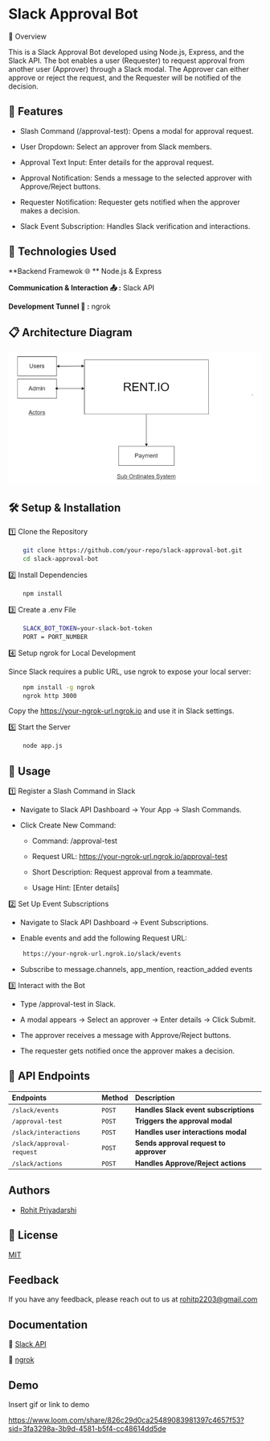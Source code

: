 
# Slack Approval Bot

 📌 Overview

This is a Slack Approval Bot developed using Node.js, Express, and the Slack API. The bot enables a user (Requester) to request approval from another user (Approver) through a Slack modal. The Approver can either approve or reject the request, and the Requester will be notified of the decision.




## 🚀 Features

- Slash Command (/approval-test): Opens a modal for approval request.

- User Dropdown: Select an approver from Slack members.

- Approval Text Input: Enter details for the approval request.

- Approval Notification: Sends a message to the selected approver  with Approve/Reject buttons.

- Requester Notification: Requester gets notified when the approver makes a decision.

- Slack Event Subscription: Handles Slack verification and interactions.


## 📌 Technologies Used

**Backend Framewok 🌐 ** Node.js & Express 

**Communication & Interaction 📤 :** Slack API

**Development Tunnel 🔗  :** ngrok


## 📋 Architecture Diagram

![architectureDiagram](https://github.com/Royalaviation18/Rent.IO_web/blob/main/appScreenShots/architectureDiagram.jpg)

## 🛠️ Setup & Installation

1️⃣ Clone the Repository

```bash
    git clone https://github.com/your-repo/slack-approval-bot.git
    cd slack-approval-bot
```

2️⃣ Install Dependencies

```bash
    npm install
```

3️⃣ Create a .env File

```bash
    SLACK_BOT_TOKEN=your-slack-bot-token
    PORT = PORT_NUMBER
```

4️⃣ Setup ngrok for Local Development

Since Slack requires a public URL, use ngrok to expose your local server:

```bash
    npm install -g ngrok
    ngrok http 3000
```
Copy the https://your-ngrok-url.ngrok.io and use it in Slack settings.

5️⃣ Start the Server
```bash
    node app.js
```

## 📝 Usage

1️⃣ Register a Slash Command in Slack
- Navigate to Slack API Dashboard → Your App → Slash Commands.

- Click Create New Command:

    - Command: /approval-test

    - Request URL: https://your-ngrok-url.ngrok.io/approval-test

    - Short Description: Request approval from a teammate.

    - Usage Hint: [Enter details]

2️⃣ Set Up Event Subscriptions
    
- Navigate to Slack API Dashboard → Event Subscriptions.

- Enable events and add the following Request URL:
    
```bash
    https://your-ngrok-url.ngrok.io/slack/events
```
- Subscribe to message.channels, app_mention, reaction_added events


3️⃣ Interact with the Bot

- Type /approval-test in Slack.

- A modal appears → Select an approver → Enter details → Click Submit.
- The approver receives a message with Approve/Reject buttons.
- The requester gets notified once the approver makes a decision.

## 📜 API Endpoints




| Endpoints | Method    | Description                |
| :-------- | :------- | :------------------------- |
| `/slack/events` | `POST` | **Handles Slack event subscriptions** |
| `/approval-test` |`POST` | **Triggers the approval modal** |
| `/slack/interactions` | `POST` | **Handles user interactions modal**|
| `/slack/approval-request`| `POST` | **Sends approval request to approver** |
| `/slack/actions` | `POST` | **Handles Approve/Reject actions** |




## Authors

- [Rohit Priyadarshi](https://github.com/Royalaviation18)


## 📜 License
[MIT](https://github.com/Royalaviation18/slack-approval-bot/blob/main/LICENSE)


## Feedback

If you have any feedback, please reach out to us at rohitp2203@gmail.com


## Documentation

 🔗 [Slack API](https://api.slack.com/)

 🔗 [ngrok](https://ngrok.com/)


## Demo

Insert gif or link to demo

https://www.loom.com/share/826c29d0ca25489083981397c4657f53?sid=3fa3298a-3b9d-4581-b5f4-cc48614dd5de
